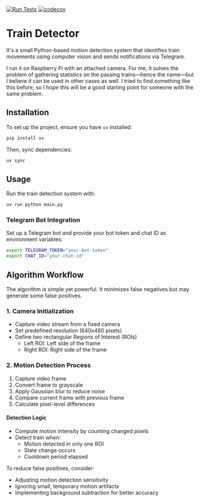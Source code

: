 [![Run Tests](https://github.com/luminousmen/train_detector/actions/workflows/test.yml/badge.svg)](https://github.com/luminousmen/train_detector/actions/workflows/test.yml) [![codecov](https://codecov.io/gh/luminousmen/train_detector/graph/badge.svg?token=BMD9B5VCPZ)](https://codecov.io/gh/luminousmen/train_detector)

# Train Detector

It's a small Python-based motion detection system that identifies train movements using computer vision and sends notifications via Telegram. 

I run it on Raspberry Pi with an attached camera. For me, it solves the problem of gathering statistics on the passing trains—hence the name—but I believe it can be used in other cases as well. I tried to find something like this before, so I hope this will be a good starting point for someone with the same problem.
## Installation

To set up the project, ensure you have `uv` installed:

```sh
pip install uv
```

Then, sync dependencies:

```sh
uv sync
```

## Usage

Run the train detection system with:

```sh
uv run python main.py
```

### Telegram Bot Integration
Set up a Telegram bot and provide your bot token and chat ID as environment variables:

```sh
export TELEGRAM_TOKEN="your-bot-token"
export CHAT_ID="your-chat-id"
```

## Algorithm Workflow

The algorithm is simple yet powerful. It minimizes false negatives but may generate some false positives. 

### 1. Camera Initialization
- Capture video stream from a fixed camera
- Set predefined resolution (640x480 pixels)
- Define two rectangular Regions of Interest (ROIs)
  - Left ROI: Left side of the frame
  - Right ROI: Right side of the frame

### 2. Motion Detection Process
1. Capture video frame
2. Convert frame to grayscale
3. Apply Gaussian blur to reduce noise
4. Compare current frame with previous frame
5. Calculate pixel-level differences

#### Detection Logic
- Compute motion intensity by counting changed pixels
- Detect train when:
  - Motion detected in only one ROI
  - State change occurs
  - Cooldown period elapsed

To reduce false positives, consider:

- Adjusting motion detection sensitivity
- Ignoring small, temporary motion artifacts
- Implementing background subtraction for better accuracy
